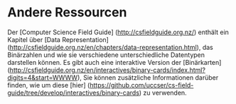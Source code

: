 # Andere Ressourcen

Der [Computer Science Field Guide] (http://csfieldguide.org.nz/) enthält ein Kapitel über [Data Representation] (http://csfieldguide.org.nz/en/chapters/data-representation.html), das Binärzahlen und wie sie verschiedene unterschiedliche Datentypen darstellen können.
Es gibt auch eine interaktive Version der [Binärkarten] (http://csfieldguide.org.nz/en/interactives/binary-cards/index.html?digits=4&start=WWWW), Sie können zusätzliche Informationen darüber finden, wie um diese [hier] (https://github.com/uccser/cs-field-guide/tree/develop/interactives/binary-cards) zu verwenden.
